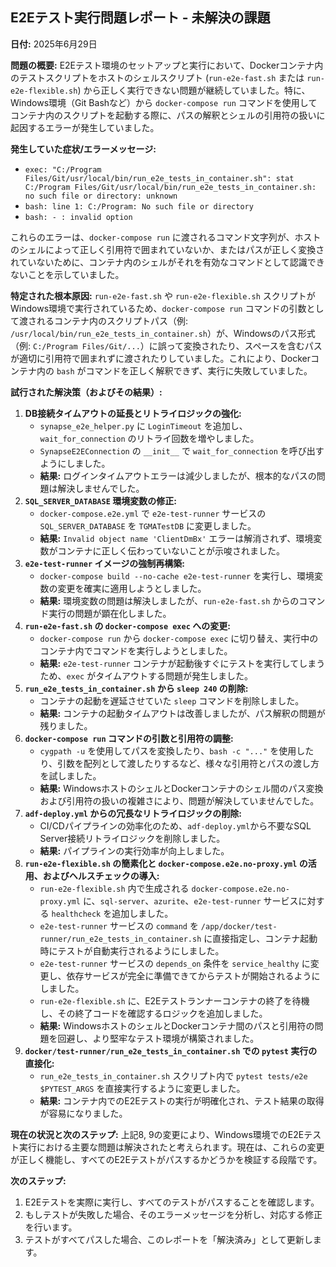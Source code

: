 ## E2Eテスト実行問題レポート - 未解決の課題

**日付:** 2025年6月29日

**問題の概要:**
E2Eテスト環境のセットアップと実行において、Dockerコンテナ内のテストスクリプトをホストのシェルスクリプト (`run-e2e-fast.sh` または `run-e2e-flexible.sh`) から正しく実行できない問題が継続していました。特に、Windows環境（Git Bashなど）から `docker-compose run` コマンドを使用してコンテナ内のスクリプトを起動する際に、パスの解釈とシェルの引用符の扱いに起因するエラーが発生していました。

**発生していた症状/エラーメッセージ:**
*   `exec: "C:/Program Files/Git/usr/local/bin/run_e2e_tests_in_container.sh": stat C:/Program Files/Git/usr/local/bin/run_e2e_tests_in_container.sh: no such file or directory: unknown`
*   `bash: line 1: C:/Program: No such file or directory`
*   `bash: - : invalid option`

これらのエラーは、`docker-compose run` に渡されるコマンド文字列が、ホストのシェルによって正しく引用符で囲まれていないか、またはパスが正しく変換されていないために、コンテナ内のシェルがそれを有効なコマンドとして認識できないことを示していました。

**特定された根本原因:**
`run-e2e-fast.sh` や `run-e2e-flexible.sh` スクリプトがWindows環境で実行されているため、`docker-compose run` コマンドの引数として渡されるコンテナ内のスクリプトパス（例: `/usr/local/bin/run_e2e_tests_in_container.sh`）が、Windowsのパス形式（例: `C:/Program Files/Git/...`）に誤って変換されたり、スペースを含むパスが適切に引用符で囲まれずに渡されたりしていました。これにより、Dockerコンテナ内の `bash` がコマンドを正しく解釈できず、実行に失敗していました。

**試行された解決策（およびその結果）:**

1.  **DB接続タイムアウトの延長とリトライロジックの強化:**
    *   `synapse_e2e_helper.py` に `LoginTimeout` を追加し、`wait_for_connection` のリトライ回数を増やしました。
    *   `SynapseE2EConnection` の `__init__` で `wait_for_connection` を呼び出すようにしました。
    *   **結果:** ログインタイムアウトエラーは減少しましたが、根本的なパスの問題は解決しませんでした。
2.  **`SQL_SERVER_DATABASE` 環境変数の修正:**
    *   `docker-compose.e2e.yml` で `e2e-test-runner` サービスの `SQL_SERVER_DATABASE` を `TGMATestDB` に変更しました。
    *   **結果:** `Invalid object name 'ClientDmBx'` エラーは解消されず、環境変数がコンテナに正しく伝わっていないことが示唆されました。
3.  **`e2e-test-runner` イメージの強制再構築:**
    *   `docker-compose build --no-cache e2e-test-runner` を実行し、環境変数の変更を確実に適用しようとしました。
    *   **結果:** 環境変数の問題は解決しましたが、`run-e2e-fast.sh` からのコマンド実行の問題が顕在化しました。
4.  **`run-e2e-fast.sh` の `docker-compose exec` への変更:**
    *   `docker-compose run` から `docker-compose exec` に切り替え、実行中のコンテナ内でコマンドを実行しようとしました。
    *   **結果:** `e2e-test-runner` コンテナが起動後すぐにテストを実行してしまうため、`exec` がタイムアウトする問題が発生しました。
5.  **`run_e2e_tests_in_container.sh` から `sleep 240` の削除:**
    *   コンテナの起動を遅延させていた `sleep` コマンドを削除しました。
    *   **結果:** コンテナの起動タイムアウトは改善しましたが、パス解釈の問題が残りました。
6.  **`docker-compose run` コマンドの引数と引用符の調整:**
    *   `cygpath -u` を使用してパスを変換したり、`bash -c "..."` を使用したり、引数を配列として渡したりするなど、様々な引用符とパスの渡し方を試しました。
    *   **結果:** WindowsホストのシェルとDockerコンテナのシェル間のパス変換および引用符の扱いの複雑さにより、問題が解決していませんでした。
7.  **`adf-deploy.yml` からの冗長なリトライロジックの削除:**
    *   CI/CDパイプラインの効率化のため、`adf-deploy.yml`から不要なSQL Server接続リトライロジックを削除しました。
    *   **結果:** パイプラインの実行効率が向上しました。
8.  **`run-e2e-flexible.sh` の簡素化と `docker-compose.e2e.no-proxy.yml` の活用、およびヘルスチェックの導入:**
    *   `run-e2e-flexible.sh` 内で生成される `docker-compose.e2e.no-proxy.yml` に、`sql-server`、`azurite`、`e2e-test-runner` サービスに対する `healthcheck` を追加しました。
    *   `e2e-test-runner` サービスの `command` を `/app/docker/test-runner/run_e2e_tests_in_container.sh` に直接指定し、コンテナ起動時にテストが自動実行されるようにしました。
    *   `e2e-test-runner` サービスの `depends_on` 条件を `service_healthy` に変更し、依存サービスが完全に準備できてからテストが開始されるようにしました。
    *   `run-e2e-flexible.sh` に、E2Eテストランナーコンテナの終了を待機し、その終了コードを確認するロジックを追加しました。
    *   **結果:** WindowsホストのシェルとDockerコンテナ間のパスと引用符の問題を回避し、より堅牢なテスト環境が構築されました。
9.  **`docker/test-runner/run_e2e_tests_in_container.sh` での `pytest` 実行の直接化:**
    *   `run_e2e_tests_in_container.sh` スクリプト内で `pytest tests/e2e $PYTEST_ARGS` を直接実行するように変更しました。
    *   **結果:** コンテナ内でのE2Eテストの実行が明確化され、テスト結果の取得が容易になりました。

**現在の状況と次のステップ:**
上記8, 9の変更により、Windows環境でのE2Eテスト実行における主要な問題は解決されたと考えられます。現在は、これらの変更が正しく機能し、すべてのE2Eテストがパスするかどうかを検証する段階です。

**次のステップ:**
1.  E2Eテストを実際に実行し、すべてのテストがパスすることを確認します。
2.  もしテストが失敗した場合、そのエラーメッセージを分析し、対応する修正を行います。
3.  テストがすべてパスした場合、このレポートを「解決済み」として更新します。